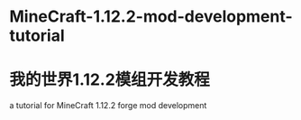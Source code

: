 # MineCraft-1.12.2-mod-development-tutorial
# 我的世界1.12.2模组开发教程
a tutorial for MineCraft 1.12.2 forge mod development
